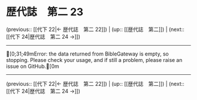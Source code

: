 # 歴代誌　第二 23

(previous:: [[代下 22|← 歴代誌　第二 22]]) | (up:: [[歴代誌　第二]]) | (next:: [[代下 24|歴代誌　第二 24 →]])

***
[0;31;49mError: the data returned from BibleGateway is empty, so stopping. Please check your usage, and if still a problem, please raise an issue on GitHub.[0m

***

(previous:: [[代下 22|← 歴代誌　第二 22]]) | (up:: [[歴代誌　第二]]) | (next:: [[代下 24|歴代誌　第二 24 →]])
